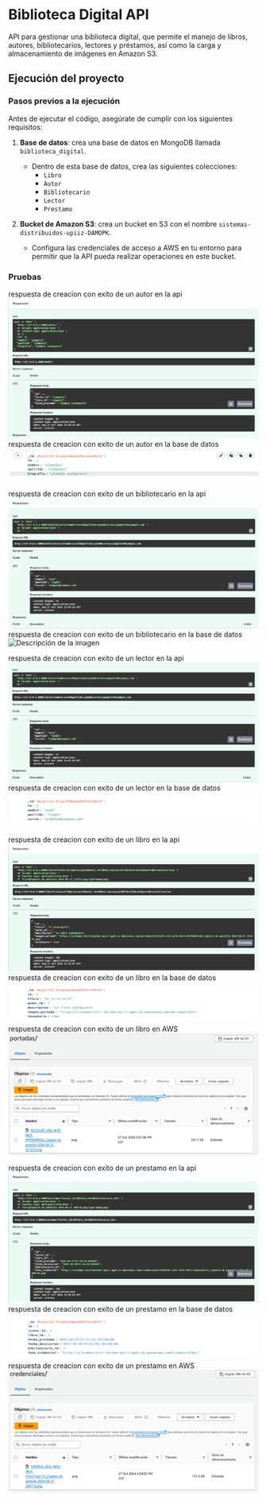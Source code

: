 # Biblioteca Digital API

API para gestionar una biblioteca digital, que permite el manejo de libros, autores, bibliotecarios, lectores y préstamos, así como la carga y almacenamiento de imágenes en Amazon S3.

## Ejecución del proyecto

### Pasos previos a la ejecución

Antes de ejecutar el código, asegúrate de cumplir con los siguientes requisitos:

1. **Base de datos**: crea una base de datos en MongoDB llamada `biblioteca_digital`.
   - Dentro de esta base de datos, crea las siguientes colecciones:
     - `Libro`
     - `Autor`
     - `Bibliotecario`
     - `Lector`
     - `Prestamo`

2. **Bucket de Amazon S3**: crea un bucket en S3 con el nombre `sistemas-distribuidos-upiiz-DAMOPK`.
   - Configura las credenciales de acceso a AWS en tu entorno para permitir que la API pueda realizar operaciones en este bucket.

### Pruebas
respuesta de creacion con exito de un autor en la api
![Descripción de la imagen](imagenes/crearautor.png)
respuesta de creacion con exito de un autor en la base de datos
![Descripción de la imagen](imagenes/crearautordb.png)

respuesta de creacion con exito de un bibliotecario en la api
![Descripción de la imagen](imagenes/crearbibliotecario.png)
respuesta de creacion con exito de un bibliotecario en la base de datos
![Descripción de la imagen](imagenes/crearbibliotecariodb.png)

respuesta de creacion con exito de un lector en la api
![Descripción de la imagen](imagenes/crearlector.png)
respuesta de creacion con exito de un lector en la base de datos
![Descripción de la imagen](imagenes/crearlectordb.png)

respuesta de creacion con exito de un libro en la api
![Descripción de la imagen](imagenes/crearlibro.png)
respuesta de creacion con exito de un libro en la base de datos
![Descripción de la imagen](imagenes/crearlibrodb.png)
respuesta de creacion con exito de un libro en AWS
![Descripción de la imagen](imagenes/crearlibroaws.png)

respuesta de creacion con exito de un prestamo en la api
![Descripción de la imagen](imagenes/crearprestamo.png)
respuesta de creacion con exito de un prestamo en la base de datos
![Descripción de la imagen](imagenes/crearprestamodb.png)
respuesta de creacion con exito de un prestamo en AWS
![Descripción de la imagen](imagenes/crearprestamoaws.png)
